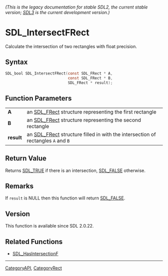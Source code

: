 ###### (This is the legacy documentation for stable SDL2, the current stable version; [SDL3](https://wiki.libsdl.org/SDL3/) is the current development version.)
# SDL_IntersectFRect

Calculate the intersection of two rectangles with float precision.

## Syntax

```c
SDL_bool SDL_IntersectFRect(const SDL_FRect * A,
                            const SDL_FRect * B,
                            SDL_FRect * result);

```

## Function Parameters

|                |                                                                                               |
| -------------- | --------------------------------------------------------------------------------------------- |
| **A**          | an [SDL_FRect](SDL_FRect) structure representing the first rectangle                          |
| **B**          | an [SDL_FRect](SDL_FRect) structure representing the second rectangle                         |
| **result**     | an [SDL_FRect](SDL_FRect) structure filled in with the intersection of rectangles `A` and `B` |

## Return Value

Returns [SDL_TRUE](SDL_TRUE) if there is an intersection,
[SDL_FALSE](SDL_FALSE) otherwise.

## Remarks

If `result` is NULL then this function will return [SDL_FALSE](SDL_FALSE).

## Version

This function is available since SDL 2.0.22.

## Related Functions

* [SDL_HasIntersectionF](SDL_HasIntersectionF)

----
[CategoryAPI](CategoryAPI), [CategoryRect](CategoryRect)


